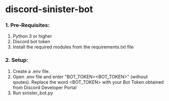 # discord-sinister-bot

### 1. Pre-Requisites:
1. Python 3 or higher
2. Discord bot token
3. Install the required modules from the requirements.txt file

### 2. Setup:
1. Create a .env file.
2. Open .env file and enter "BOT_TOKEN=<BOT_TOKEN>" (without qoutes). Replace the word <BOT_TOKEN> with your Bot Token obtained from Discord Developer Portal
2. Run sinister_bot.py
